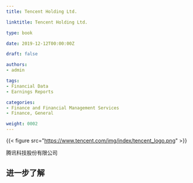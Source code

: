 ```yaml
---
title: Tencent Holding Ltd.

linktitle: Tencent Holding Ltd.

type: book

date: 2019-12-12T00:00:00Z

draft: false

authors:
- admin

tags:
- Financial Data
- Earnings Reports

categories:
- Finance and Financial Management Services
- Finance, General

weight: 0002
---
```


{{< figure src="https://www.tencent.com/img/index/tencent_logo.png" >}}

腾讯科技股份有限公司

## 进一步了解
